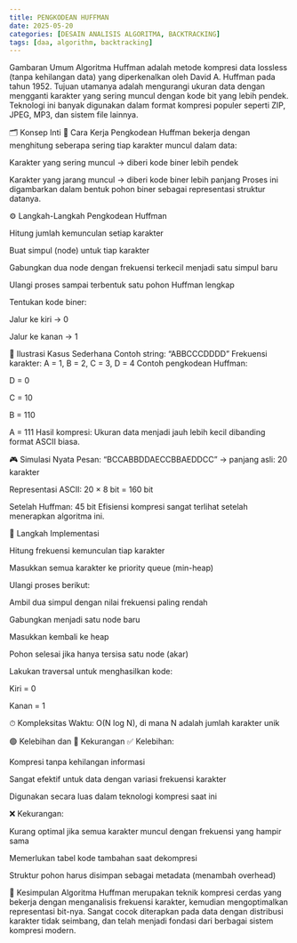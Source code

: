 ```yaml
---
title: PENGKODEAN HUFFMAN 
date: 2025-05-20
categories: [DESAIN ANALISIS ALGORITMA, BACKTRACKING]
tags: [daa, algorithm, backtracking]     
---
```


Gambaran Umum
Algoritma Huffman adalah metode kompresi data lossless (tanpa kehilangan data) yang diperkenalkan oleh David A. Huffman pada tahun 1952.
Tujuan utamanya adalah mengurangi ukuran data dengan mengganti karakter yang sering muncul dengan kode bit yang lebih pendek.
Teknologi ini banyak digunakan dalam format kompresi populer seperti ZIP, JPEG, MP3, dan sistem file lainnya.

🗂 Konsep Inti
🔧 Cara Kerja
Pengkodean Huffman bekerja dengan menghitung seberapa sering tiap karakter muncul dalam data:

Karakter yang sering muncul → diberi kode biner lebih pendek

Karakter yang jarang muncul → diberi kode biner lebih panjang
Proses ini digambarkan dalam bentuk pohon biner sebagai representasi struktur datanya.

⚙ Langkah-Langkah Pengkodean Huffman

Hitung jumlah kemunculan setiap karakter

Buat simpul (node) untuk tiap karakter

Gabungkan dua node dengan frekuensi terkecil menjadi satu simpul baru

Ulangi proses sampai terbentuk satu pohon Huffman lengkap

Tentukan kode biner:

Jalur ke kiri → 0

Jalur ke kanan → 1

📝 Ilustrasi Kasus Sederhana
Contoh string: “ABBCCCDDDD”
Frekuensi karakter: A = 1, B = 2, C = 3, D = 4
Contoh pengkodean Huffman:

D = 0

C = 10

B = 110

A = 111
Hasil kompresi: Ukuran data menjadi jauh lebih kecil dibanding format ASCII biasa.

🎮 Simulasi Nyata
Pesan: “BCCABBDDAECCBBAEDDCC” → panjang asli: 20 karakter

Representasi ASCII: 20 × 8 bit = 160 bit

Setelah Huffman: 45 bit
Efisiensi kompresi sangat terlihat setelah menerapkan algoritma ini.

🚀 Langkah Implementasi

Hitung frekuensi kemunculan tiap karakter

Masukkan semua karakter ke priority queue (min-heap)

Ulangi proses berikut:

Ambil dua simpul dengan nilai frekuensi paling rendah

Gabungkan menjadi satu node baru

Masukkan kembali ke heap

Pohon selesai jika hanya tersisa satu node (akar)

Lakukan traversal untuk menghasilkan kode:

Kiri = 0

Kanan = 1

⏱ Kompleksitas Waktu: O(N log N), di mana N adalah jumlah karakter unik

🟢 Kelebihan dan 🔴 Kekurangan
✅ Kelebihan:

Kompresi tanpa kehilangan informasi

Sangat efektif untuk data dengan variasi frekuensi karakter

Digunakan secara luas dalam teknologi kompresi saat ini

❌ Kekurangan:

Kurang optimal jika semua karakter muncul dengan frekuensi yang hampir sama

Memerlukan tabel kode tambahan saat dekompresi

Struktur pohon harus disimpan sebagai metadata (menambah overhead)

📝 Kesimpulan
Algoritma Huffman merupakan teknik kompresi cerdas yang bekerja dengan menganalisis frekuensi karakter, kemudian mengoptimalkan representasi bit-nya.
Sangat cocok diterapkan pada data dengan distribusi karakter tidak seimbang, dan telah menjadi fondasi dari berbagai sistem kompresi modern.